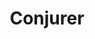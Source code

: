 ---
layout: quest-table
expansion: Job Quests
title: Conjurer
permalink: /quests/jobs/conjurer
quests:
  - name: Way of the Conjurer
    level: 1
    rowId: 65558
    questId: ClsCnj000_00022
    genre: Conjurer Quests
    icon: '71140'
    issuer:
      location: Old Gridania
      coords: (6.5, 11.0)
      name: Madelle
    steps:
      - location: Old Gridania
        coords: (6.0, 10.7)
        name: "Speak with Brother E\u2013Sumi\u2013Yan."
      - location: Central Shroud
        coords: (23.1, 17.1)
        name: Slay ground squirrels.
      - location: Central Shroud
        coords: (23.1, 17.1)
        name: Slay little ladybugs.
      - location: Central Shroud
        coords: (23.1, 17.1)
        name: Slay forest funguars.
      - location: Old Gridania
        coords: (6.0, 10.7)
        name: "Report to Brother E\u2013Sumi\u2013Yan at the Conjurers' Guild."
    partQuestNo: 1
  - name: Trial by Earth
    level: 5
    rowId: 65584
    questId: ClsCnj001_00048
    genre: Conjurer Quests
    icon: '71140'
    issuer:
      location: Old Gridania
      coords: (6.0, 10.7)
      name: E-Sumi-Yan
    steps:
      - location: North Shroud
        coords: (25.8, 28.2)
        name: Speak with Nolanel at Blessed Bud.
      - location: North Shroud
        coords: (27.4, 29.3)
        name: Investigate the corrupted soil and vanquish the tainted earth sprite.
      - location: North Shroud
        coords: (25.8, 28.2)
        name: Report to Nolanel at Blessed Bud.
      - location: Old Gridania
        coords: (6.0, 10.7)
        name: "Report to Brother E\u2013Sumi\u2013Yan at Stillglade Fane."
    partQuestNo: 2
  - name: Trial by Wind
    level: 10
    rowId: 65627
    questId: ClsCnj002_00091
    genre: Conjurer Quests
    icon: '71140'
    issuer:
      location: Old Gridania
      coords: (6.0, 10.7)
      name: E-Sumi-Yan
    steps:
      - location: East Shroud
        coords: (11.8, 25.6)
        name: Speak with Wulfiue at Fullflower Comb.
      - location: East Shroud
        coords: (11.2, 22.2)
        name: Investigate the spring near Sweetbloom Pier.
      - location: East Shroud
        coords: (11.8, 25.6)
        name: Speak with Wulfiue at Fullflower Comb.
      - location: East Shroud
        coords: (11.2, 22.2)
        name: Investigate the pocket of corrupted air.
      - location: East Shroud
        coords: (11.8, 25.6)
        name: Report to Wulfiue at Fullflower Comb.
      - location: Old Gridania
        coords: (6.0, 10.7)
        name: "Report to Brother E\u2013Sumi\u2013Yan at Stillglade Fane."
    soloDuty:
      levelSync: 14
      timeLimit: 30
    partQuestNo: 3
  - name: Trial by Water
    level: 15
    rowId: 65628
    questId: ClsCnj003_00092
    genre: Conjurer Quests
    icon: '71140'
    issuer:
      location: Old Gridania
      coords: (6.0, 10.7)
      name: E-Sumi-Yan
    steps:
      - location: East Shroud
        coords: (15.9, 28.8)
        name: Pour the pristine water onto the base of the Hedgetree and defeat the
          tainted water sprite.
      - location: East Shroud
        coords: (16.8, 27.0)
        name: Speak with Joacin at the Hawthorne Hut.
      - location: East Shroud
        coords: (17.3, 26.4)
        name: Speak with Aniud at Josselin's Spire.
      - location: East Shroud
        coords: (16.8, 26.4)
        name: Cast Cure on one of the injured soldiers.
      - location: East Shroud
        coords: (16.7, 26.3)
        name: Speak with the harried healer.
      - location: East Shroud
        coords: (20.1, 26.1)
        name: Speak with the Gods' Quiver bow.
      - location: East Shroud
        coords: (19.9, 27.1)
        name: Speak with Sylphie.
      - location: Old Gridania
        coords: (6.0, 10.7)
        name: "Report to Brother E\u2013Sumi\u2013Yan at Stillglade Fane."
    soloDuty:
      levelSync: 19
      timeLimit: 30
    partQuestNo: 4
  - name: Sylphie's Trials
    level: 20
    rowId: 65629
    questId: ClsCnj004_00093
    genre: Conjurer Quests
    icon: '71140'
    issuer:
      location: Old Gridania
      coords: (6.0, 10.7)
      name: E-Sumi-Yan
    steps:
      - location: Central Shroud
        coords: (20.0, 20.8)
        name: Investigate the corrupted soil and defeat the tainted earth sprite.
      - location: Central Shroud
        coords: (20.1, 20.7)
        name: Speak with Sylphie.
      - location: Central Shroud
        coords: (24.4, 20.7)
        name: Investigate the corrupted air and defeat the tainted wind sprite.
      - location: Central Shroud
        coords: (24.6, 20.7)
        name: Speak with Sylphie.
      - location: Central Shroud
        coords: (28.1, 29.8)
        name: Investigate the corrupted water and defeat the tainted water sprite.
      - location: Central Shroud
        coords: (28.2, 29.9)
        name: Speak with Sylphie.
      - location: Old Gridania
        coords: (6.0, 10.7)
        name: "Report to Brother E\u2013Sumi\u2013Yan at Stillglade Fane."
    partQuestNo: 5
  - name: Like Mother, Like Daughter
    level: 25
    rowId: 65976
    questId: ClsCnj005_00440
    genre: Conjurer Quests
    icon: '71140'
    issuer:
      location: Old Gridania
      coords: (6.0, 10.7)
      name: E-Sumi-Yan
    steps:
      - location: South Shroud
        coords: (18.0, 20.3)
        name: Speak with Wulfiue at Buscarron's Druthers.
      - location: South Shroud
        coords: (17.8, 19.9)
        name: Speak with Sylphie.
      - location: South Shroud
        coords: (22.0, 22.2)
        name: Chase after Sylphie.
      - location: South Shroud
        coords: (22.3, 22.1)
        name: Speak with Sylphie.
      - location: Old Gridania
        coords: (6.0, 10.7)
        name: "Report to Brother E\u2013Sumi\u2013Yan at Stillglade Fane."
    soloDuty:
      levelSync: 29
      timeLimit: 30
    partQuestNo: 6
  - name: In Nature's Embrace
    level: 30
    rowId: 65977
    questId: ClsCnj006_00441
    genre: Conjurer Quests
    icon: '71140'
    issuer:
      location: Old Gridania
      coords: (6.0, 10.7)
      name: E-Sumi-Yan
    steps:
      - location: South Shroud
        coords: (22.3, 21.5)
        name: Investigate corruption in the South Shroud.
      - location: South Shroud
        coords: (22.4, 21.4)
        name: Speak with Sylphie.
      - location: South Shroud
        coords: (23.7, 18.7)
        name: Investigate the disturbance.
      - location: South Shroud
        coords: (23.9, 18.8)
        name: Speak with Sylphie.
      - location: South Shroud
        coords: (27.1, 19.2)
        name: Investigate the disturbance.
      - location: South Shroud
        coords: (27.3, 19.2)
        name: Speak with Sylphie.
      - location: South Shroud
        coords: (28.1, 19.7)
        name: Speak with Sylphie.
      - location: Old Gridania
        coords: (6.0, 10.7)
        name: "Report to Brother E\u2013Sumi\u2013Yan at Stillglade Fane."
    soloDuty:
      levelSync: 34
      timeLimit: 30
    partQuestNo: 7


---